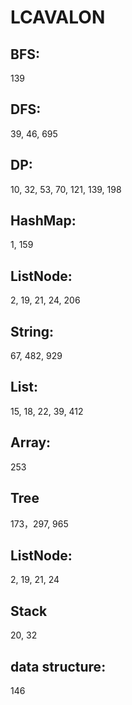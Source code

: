 # LCAVALON
## BFS:
139
## DFS: 
39, 46, 695
## DP:
10, 32, 53, 70, 121, 139, 198
## HashMap: 
1, 159
## ListNode: 
2, 19, 21, 24, 206
## String: 
67, 482, 929
## List:
15, 18, 22, 39, 412
## Array:
253
## Tree
173，297, 965
## ListNode:
2, 19, 21, 24
## Stack
20, 32
## data structure:
146
